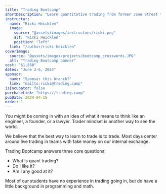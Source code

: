 ```yaml
---
title: "Trading Bootcamp"
shortDescription: "Learn quantitative trading from former Jane Street traders"
instructor:
  name: "Ricki Heicklen"
  image:
    source: "@assets/images/instructors/ricki.png"
    alt: "Ricki Heicklen"
    position: "left"
  link: "/author/ricki-heicklen"
coverImage:
  source: "@assets/images/projects/bootcamp_crosswords.JPG"
  alt: "Trading Bootcamp banner"
cost: "$1,850"
dates: "June 2-6, 2024"
sponsor:
  name: "Sponsor this branch?"
  link: "mailto:ricki@trading.camp"
isIncubator: false
purchaseLink: "https://trading.camp"
pubDate: 2024-04-15
order: 1
---
```


You might be coming in with an idea of what it means to think like an engineer, a founder, or a lawyer. Trader mindset is another way to see the world.

We believe that the best way to learn to trade is to trade. Most days center around live trading in teams with fake money on our internal exchange.

Trading Bootcamp answers three core questions:
- What is quant trading?
- Do I like it?
- Am I any good at it?

Most of our students have no experience in trading going in, but do have a little background in programming and math. 